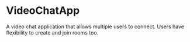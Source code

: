 # VideoChatApp
A video chat application that allows multiple users to connect. Users have flexibility to create and join rooms too.
